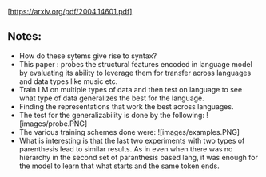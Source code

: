 [https://arxiv.org/pdf/2004.14601.pdf]

## Notes:
- How do these sytems give rise to syntax?
- This paper : probes the structural features encoded in language model by evaluating its ability to leverage them for transfer across languages and data types like music etc.
- Train LM on multiple types of data and then test on language to see what type of data generalizes the best for the language.
- Finding the representations that work the best across languages.
- The test for the generalizability is done by the following:
![images/probe.PNG]
- The various training schemes done were:
![images/examples.PNG]
- What is interesting is that the last two experiments with two types of parenthesis lead to similar results. As in even when there was no hierarchy in the second set of paranthesis based lang, it was enough for the model to learn that what starts and the same token ends.
